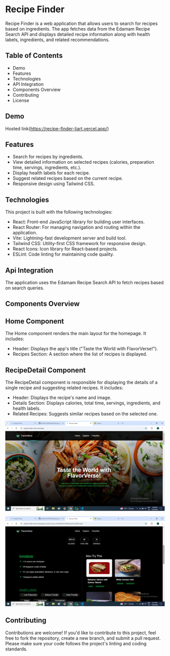 # Recipe Finder

 Recipe Finder is a web application that allows users to search for recipes based on ingredients. The app fetches data from the Edamam Recipe Search API and displays detailed recipe information along with health labels, ingredients, and related recommendations.

## Table of Contents

- Demo
- Features
- Technologies
- API Integration
- Components Overview
- Contributing
- License

## Demo
Hosted link(https://recipe-finder-liart.vercel.app/)

## Features
- Search for recipes by ingredients.
- View detailed information on selected recipes (calories, preparation time, servings, ingredients, etc.).
- Display health labels for each recipe.
- Suggest related recipes based on the current recipe.
- Responsive design using Tailwind CSS.

## Technologies
This project is built with the following technologies:

- React: Front-end JavaScript library for building user interfaces.
- React Router: For managing navigation and routing within the application.
- Vite: Lightning-fast development server and build tool.
- Tailwind CSS: Utility-first CSS framework for responsive design.
- React Icons: Icon library for React-based projects.
- ESLint: Code linting for maintaining code quality.

## Api Integration
The application uses the Edamam Recipe Search API to fetch recipes based on search queries.

## Components Overview
## Home Component
The Home component renders the main layout for the homepage. It includes:

- Header: Displays the app's title ("Taste the World with FlavorVerse!").
- Recipes Section: A section where the list of recipes is displayed.
## RecipeDetail Component
The RecipeDetail component is responsible for displaying the details of a single recipe and suggesting related recipes. It includes:

- Header: Displays the recipe's name and image.
- Details Section: Displays calories, total time, servings, ingredients, and health labels.
- Related Recipes: Suggests similar recipes based on the selected one.

![Homepage](screenshots/homepage.png)

![DetailsPage](screenshots/detailspage.png)

## Contributing
Contributions are welcome! If you'd like to contribute to this project, feel free to fork the repository, create a new branch, and submit a pull request. Please make sure your code follows the project's linting and coding standards.


